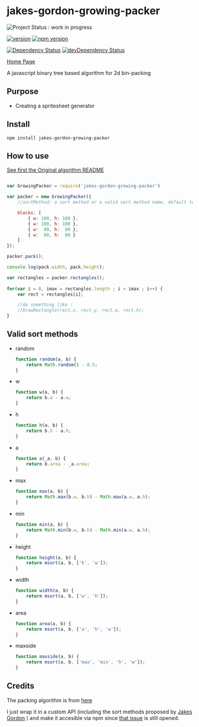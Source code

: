 
jakes-gordon-growing-packer
==================

![Project Status : work in progress](https://img.shields.io/badge/Project%20status-work%20in%20progress-lightgrey.svg)

[![version](https://img.shields.io/badge/version-0.0.3-blue.svg)](https://github.com/AlexisTessier/jakes-gordon-growing-packer#readme)
[![npm version](https://badge.fury.io/js/jakes-gordon-growing-packer.svg)](https://badge.fury.io/js/jakes-gordon-growing-packer)

[![Dependency Status](https://david-dm.org/AlexisTessier/jakes-gordon-growing-packer.svg)](https://david-dm.org/AlexisTessier/jakes-gordon-growing-packer)
[![devDependency Status](https://david-dm.org/AlexisTessier/jakes-gordon-growing-packer/dev-status.svg)](https://david-dm.org/AlexisTessier/jakes-gordon-growing-packer#info=devDependencies)

[Home Page](https://github.com/AlexisTessier/jakes-gordon-growing-packer#readme)

A javascript binary tree based algorithm for 2d bin-packing

Purpose
-------

+ Creating a spritesheet generator

Install
-------

```
npm install jakes-gordon-growing-packer
```

How to use
----------

[See first the Original algorithm README](https://github.com/jakesgordon/bin-packing#readme)

```javascript

var GrowingPacker = require('jakes-gordon-growing-packer')

var packer = new GrowingPacker({
	//sortMethod: a sort method or a valid sort method name, default to maxside

	blocks: [
		{ w: 100, h: 100 },
		{ w: 100, h: 100 },
		{ w:  80, h:  80 },
		{ w:  80, h:  80 }
	]
});

packer.pack();

console.log(pack.width, pack.height);

var rectangles = packer.rectangles();
	
for(var i = 0, imax = rectangles.length ; i < imax ; i++) {
	var rect = rectangles[i];

	//do something like :
	//DrawRectangle(rect.x, rect.y, rect.w, rect.h);
}

```

Valid sort methods
------------------

+ random

	```javascript
	function random(a, b) {
		return Math.random() - 0.5;
	}
	```
+ w

	```javascript
	function w(a, b) {
		return b.w - a.w;
	}
	```
+ h

	```javascript
	function h(a, b) {
		return b.h - a.h;
	}
	```
+ a

	```javascript
	function a(_a, b) {
		return b.area - _a.area;
	}
	```
+ max

	```javascript
	function max(a, b) {
		return Math.max(b.w, b.h) - Math.max(a.w, a.h);
	}
	```
+ min

	```javascript
	function min(a, b) {
		return Math.min(b.w, b.h) - Math.min(a.w, a.h);
	}
	```
+ height

	```javascript
	function height(a, b) {
		return msort(a, b, ['h', 'w']);
	}
	```
+ width

	```javascript
	function width(a, b) {
		return msort(a, b, ['w', 'h']);
	}
	```
+ area

	```javascript
	function area(a, b) {
		return msort(a, b, ['a', 'h', 'w']);
	}
	```
+ maxside

	```javascript
	function maxside(a, b) {
		return msort(a, b, ['max', 'min', 'h', 'w']);
	}
	```

Credits
-------

The packing algorithm is from [here](https://github.com/jakesgordon/bin-packing)

I just wrap it in a custom API (including the sort methods proposed by [Jakes Gordon](https://github.com/jakesgordon) ) and make it accesible via npm since [that issue](https://github.com/jakesgordon/bin-packing/issues/1) is still opened.

